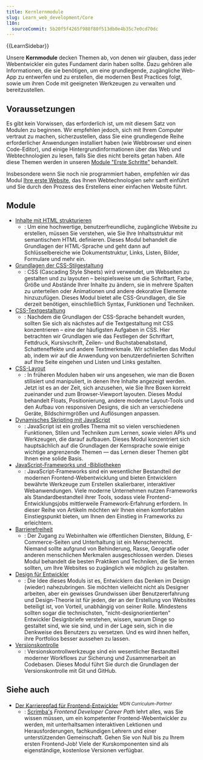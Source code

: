 ```yaml
---
title: Kernlernmodule
slug: Learn_web_development/Core
l10n:
  sourceCommit: 5b20f5f4265f988f80f513db0e4b35c7e0cd70dc
---
```


{{LearnSidebar}}

Unsere **Kernmodule** decken Themen ab, von denen wir glauben, dass jeder Webentwickler ein gutes Fundament darin haben sollte. Dazu gehören alle Informationen, die sie benötigen, um eine grundlegende, zugängliche Web-App zu entwerfen und zu erstellen, die modernen Best Practices folgt, sowie um ihren Code mit geeigneten Werkzeugen zu verwalten und bereitzustellen.

## Voraussetzungen

Es gibt kein Vorwissen, das erforderlich ist, um mit diesem Satz von Modulen zu beginnen. Wir empfehlen jedoch, sich mit Ihrem Computer vertraut zu machen, sicherzustellen, dass Sie eine grundlegende Reihe erforderlicher Anwendungen installiert haben (wie Webbrowser und einen Code-Editor), und einige Hintergrundinformationen über das Web und Webtechnologien zu lesen, falls Sie dies nicht bereits getan haben. Alle diese Themen werden in unseren [Module "Erste Schritte"](/de/docs/Learn_web_development/Getting_started) behandelt.

Insbesondere wenn Sie noch nie programmiert haben, empfehlen wir das Modul [Ihre erste Website](/de/docs/Learn_web_development/Getting_started/Your_first_website), das Ihnen Webtechnologien sehr sanft einführt und Sie durch den Prozess des Erstellens einer einfachen Website führt.

## Module

- [Inhalte mit HTML strukturieren](/de/docs/Learn_web_development/Core/Structuring_content)
  - : Um eine hochwertige, benutzerfreundliche, zugängliche Website zu erstellen, müssen Sie verstehen, wie Sie Ihre Inhaltsstruktur mit semantischem HTML definieren. Dieses Modul behandelt die Grundlagen der HTML-Sprache und geht dann auf Schlüsselbereiche wie Dokumentstruktur, Links, Listen, Bilder, Formulare und mehr ein.
- [Grundlagen der CSS-Stilgestaltung](/de/docs/Learn_web_development/Core/Styling_basics)
  - : CSS (Cascading Style Sheets) wird verwendet, um Webseiten zu gestalten und zu layouten – beispielsweise um die Schriftart, Farbe, Größe und Abstände Ihrer Inhalte zu ändern, sie in mehrere Spalten zu unterteilen oder Animationen und andere dekorative Elemente hinzuzufügen. Dieses Modul bietet alle CSS-Grundlagen, die Sie derzeit benötigen, einschließlich Syntax, Funktionen und Techniken.
- [CSS-Textgestaltung](/de/docs/Learn_web_development/Core/Text_styling)
  - : Nachdem die Grundlagen der CSS-Sprache behandelt wurden, sollten Sie sich als nächstes auf die Textgestaltung mit CSS konzentrieren – eine der häufigsten Aufgaben in CSS. Hier betrachten wir Grundlagen wie das Festlegen der Schriftart, Fettdruck, Kursivschrift, Zeilen- und Buchstabenabstand, Schatteneffekte und andere Textmerkmale. Wir schließen das Modul ab, indem wir auf die Anwendung von benutzerdefinierten Schriften auf Ihre Seite eingehen und Listen und Links gestalten.
- [CSS-Layout](/de/docs/Learn_web_development/Core/CSS_layout)
  - : In früheren Modulen haben wir uns angesehen, wie man die Boxen stilisiert und manipuliert, in denen Ihre Inhalte angezeigt werden. Jetzt ist es an der Zeit, sich anzusehen, wie Sie Ihre Boxen korrekt zueinander und zum Browser-Viewport layouten. Dieses Modul behandelt Floats, Positionierung, andere moderne Layout-Tools und den Aufbau von responsiven Designs, die sich an verschiedene Geräte, Bildschirmgrößen und Auflösungen anpassen.
- [Dynamisches Skripting mit JavaScript](/de/docs/Learn_web_development/Core/Scripting)
  - : JavaScript ist ein großes Thema mit so vielen verschiedenen Funktionen, Stilen und Techniken zum Lernen, sowie vielen APIs und Werkzeugen, die darauf aufbauen. Dieses Modul konzentriert sich hauptsächlich auf die Grundlagen der Kernsprache sowie einige wichtige angrenzende Themen — das Lernen dieser Themen gibt Ihnen eine solide Basis.
- [JavaScript-Frameworks und -Bibliotheken](/de/docs/Learn_web_development/Core/Frameworks_libraries)
  - : JavaScript-Frameworks sind ein wesentlicher Bestandteil der modernen Frontend-Webentwicklung und bieten Entwicklern bewährte Werkzeuge zum Erstellen skalierbarer, interaktiver Webanwendungen. Viele moderne Unternehmen nutzen Frameworks als Standardbestandteil ihrer Tools, sodass viele Frontend-Entwicklungsjobs mittlerweile Framework-Erfahrung erfordern. In dieser Reihe von Artikeln möchten wir Ihnen einen komfortablen Einstiegspunkt bieten, um Ihnen den Einstieg in Frameworks zu erleichtern.
- [Barrierefreiheit](/de/docs/Learn_web_development/Core/Accessibility)
  - : Der Zugang zu Webinhalten wie öffentlichen Diensten, Bildung, E-Commerce-Seiten und Unterhaltung ist ein Menschenrecht. Niemand sollte aufgrund von Behinderung, Rasse, Geografie oder anderen menschlichen Merkmalen ausgeschlossen werden. Dieses Modul behandelt die besten Praktiken und Techniken, die Sie lernen sollten, um Ihre Websites so zugänglich wie möglich zu gestalten.
- [Design für Entwickler](/de/docs/Learn_web_development/Core/Design_for_developers)
  - : Die Idee dieses Moduls ist es, Entwicklern das Denken im Design (wieder) nahezubringen. Sie möchten vielleicht nicht als Designer arbeiten, aber ein gewisses Grundwissen über Benutzererfahrung und Design-Theorie ist für jeden, der an der Erstellung von Websites beteiligt ist, von Vorteil, unabhängig von seiner Rolle. Mindestens sollten sogar die technischsten, "nicht-designorientierten" Entwickler Designbriefe verstehen, wissen, warum Dinge so gestaltet sind, wie sie sind, und in der Lage sein, sich in die Denkweise des Benutzers zu versetzen. Und es wird ihnen helfen, ihre Portfolios besser aussehen zu lassen.
- [Versionskontrolle](/de/docs/Learn_web_development/Core/Version_control)
  - : Versionskontrollwerkzeuge sind ein wesentlicher Bestandteil moderner Workflows zur Sicherung und Zusammenarbeit an Codebasen. Dieses Modul führt Sie durch die Grundlagen der Versionskontrolle mit Git und GitHub.

## Siehe auch

- [Der Karrierepfad für Frontend-Entwickler](https://v2.scrimba.com/the-frontend-developer-career-path-c0j?via=mdn) <sup>_MDN Curriculum-Partner_</sup>
  - : [Scrimba's](https://scrimba.com?via=mdn) _Frontend Developer Career Path_ lehrt alles, was Sie wissen müssen, um ein kompetenter Frontend-Webentwickler zu werden, mit unterhaltsamen interaktiven Lektionen und Herausforderungen, fachkundigen Lehrern und einer unterstützenden Gemeinschaft. Gehen Sie von Null bis zu Ihrem ersten Frontend-Job! Viele der Kurskomponenten sind als eigenständige, kostenlose Versionen verfügbar.
